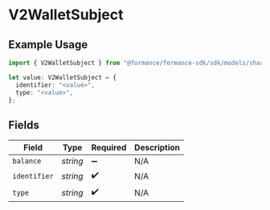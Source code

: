# V2WalletSubject

## Example Usage

```typescript
import { V2WalletSubject } from "@formance/formance-sdk/sdk/models/shared";

let value: V2WalletSubject = {
  identifier: "<value>",
  type: "<value>",
};
```

## Fields

| Field              | Type               | Required           | Description        |
| ------------------ | ------------------ | ------------------ | ------------------ |
| `balance`          | *string*           | :heavy_minus_sign: | N/A                |
| `identifier`       | *string*           | :heavy_check_mark: | N/A                |
| `type`             | *string*           | :heavy_check_mark: | N/A                |